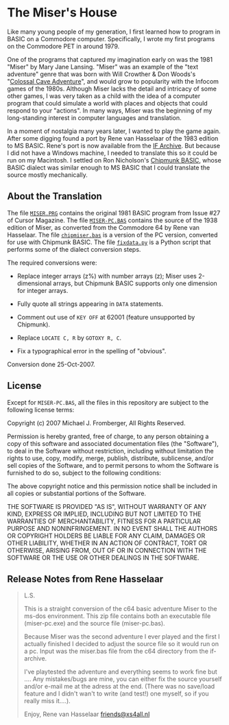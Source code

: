 # The Miser's House

Like many young people of my generation, I first learned how to program in
BASIC on a Commodore computer. Specifically, I wrote my first programs on the
Commodore PET in around 1979.

One of the programs that captured my imagination early on was the 1981 "Miser"
by Mary Jane Lansing. "Miser" was an example of the "text adventure" genre that
was born with Will Crowther & Don Woods's "[Colossal Cave Adventure][cca]", and
would grow to popularity with the Infocom games of the 1980s.  Although Miser
lacks the detail and intricacy of some other games, I was very taken as a child
with the idea of a computer program that could simulate a world with places and
objects that could respond to your "actions". In many ways, Miser was the
beginning of my long-standing interest in computer languages and translation.

In a moment of nostalgia many years later, I wanted to play the game again.
After some digging found a port by Rene van Hasselaar of the 1983 edition to MS
BASIC.  Rene's port is now available from the [IF Archive][ifarch]. But because
I did not have a Windows machine, I needed to translate this so it could be run
on my Macintosh.  I settled on Ron Nicholson's [Chipmunk BASIC][chip], whose
BASIC dialect was similar enough to MS BASIC that I could translate the source
mostly mechanically.

## About the Translation

The file [`MISER.PRG`](MISER.PRG) contains the original 1981 BASIC program
from Issue #27 of Cursor Magazine.
The file [`MISER-PC.BAS`](MISER-PC.BAS) contains the source of the 1938 edition
of Miser, as converted from the Commodore 64 by Rene van Hasselaar.
The file [`chipmiser.bas`](chipmiser.bas) is a version of the PC version,
converted for use with Chipmunk BASIC.
The file [`fixdata.py`](tools/fixdata.py) is a Python script that performs some
of the dialect conversion steps.

The required conversions were:

-  Replace integer arrays (z%) with number arrays (z); Miser uses 2-dimensional
   arrays, but Chipmunk BASIC supports only one dimension for integer arrays.

-  Fully quote all strings appearing in `DATA` statements.

-  Comment out use of `KEY OFF` at 62001 (feature unsupported by Chipmunk).

-  Replace `LOCATE C, R` by `GOTOXY R, C`.

-  Fix a typographical error in the spelling of "obvious".

Conversion done 25-Oct-2007.

<!-- links -->
[cca]: http://rickadams.org/adventure/
[ifarch]: https://www.ifarchive.org/indexes/if-archiveXgamesXsourceXbasic.html
[chip]: http://www.nicholson.com/rhn/basic/


## License

Except for `MISER-PC.BAS`, all the files in this repository are subject to the
following license terms:

Copyright (c) 2007 Michael J. Fromberger, All Rights Reserved.

Permission is hereby granted, free of charge, to any person obtaining a copy of
this software and associated documentation files (the "Software"), to deal in
the Software without restriction, including without limitation the rights to
use, copy, modify, merge, publish, distribute, sublicense, and/or sell copies
of the Software, and to permit persons to whom the Software is furnished to do
so, subject to the following conditions:

The above copyright notice and this permission notice shall be included in all
copies or substantial portions of the Software.

THE SOFTWARE IS PROVIDED "AS IS", WITHOUT WARRANTY OF ANY KIND, EXPRESS OR
IMPLIED, INCLUDING BUT NOT LIMITED TO THE WARRANTIES OF MERCHANTABILITY,
FITNESS FOR A PARTICULAR PURPOSE AND NONINFRINGEMENT.  IN NO EVENT SHALL THE
AUTHORS OR COPYRIGHT HOLDERS BE LIABLE FOR ANY CLAIM, DAMAGES OR OTHER
LIABILITY, WHETHER IN AN ACTION OF CONTRACT, TORT OR OTHERWISE, ARISING FROM,
OUT OF OR IN CONNECTION WITH THE SOFTWARE OR THE USE OR OTHER DEALINGS IN THE
SOFTWARE.


## Release Notes from Rene Hasselaar

> L.S.
>
> This is a straight conversion of the c64 basic adventure Miser to the ms-dos
> environment. This zip file contains both an executable file (miser-pc.exe) and
> the source file (miser-pc.bas).
>
> Because Miser was the second adventure I ever played and the first I actually
> finished I decided to adjust the source file so it would run on a pc. Input was
> the miser.bas file from the c64 directory from the if-archive.
>
> I've playtested the adventure and everything seems to work fine but ....
> Any mistakes/bugs are mine, you can either fix the source yourself and/or
> e-mail me at the adress at the end. (There was no save/load feature and I
> didn't wan't to write (and test!) one myself, so if you really miss it....).
>
> Enjoy,
> Rene van Hasselaar
> friends@xs4all.nl
